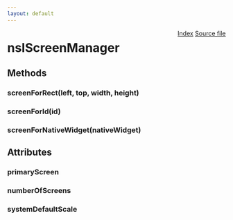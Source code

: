 ```yaml
---
layout: default
---
```

<div class='links' style='float:right'><a href="../index.html">Index</a>
<a href="http://dxr.mozilla.org/mozilla-central/source/widget/nsIScreenManager.idl">Source file</a>
</div>

# nsIScreenManager #

## Methods ##

### screenForRect(left, top, width, height) ###

### screenForId(id) ###

### screenForNativeWidget(nativeWidget) ###

## Attributes ##

### primaryScreen ###

### numberOfScreens ###

### systemDefaultScale ###
